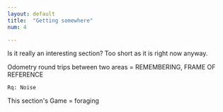 ```yaml
---
layout: default
title:  "Getting somewhere"
num: 4

---
```


Is it really an interesting section?
Too short as it is right now anyway.

Odometry
    round trips between two areas = REMEMBERING, FRAME OF REFERENCE

    Rq: Noise

This section's Game = foraging
